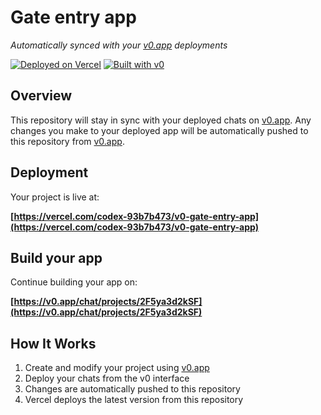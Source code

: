 # Gate entry app

*Automatically synced with your [v0.app](https://v0.app) deployments*

[![Deployed on Vercel](https://img.shields.io/badge/Deployed%20on-Vercel-black?style=for-the-badge&logo=vercel)](https://vercel.com/codex-93b7b473/v0-gate-entry-app)
[![Built with v0](https://img.shields.io/badge/Built%20with-v0.app-black?style=for-the-badge)](https://v0.app/chat/projects/2F5ya3d2kSF)

## Overview

This repository will stay in sync with your deployed chats on [v0.app](https://v0.app).
Any changes you make to your deployed app will be automatically pushed to this repository from [v0.app](https://v0.app).

## Deployment

Your project is live at:

**[https://vercel.com/codex-93b7b473/v0-gate-entry-app](https://vercel.com/codex-93b7b473/v0-gate-entry-app)**

## Build your app

Continue building your app on:

**[https://v0.app/chat/projects/2F5ya3d2kSF](https://v0.app/chat/projects/2F5ya3d2kSF)**

## How It Works

1. Create and modify your project using [v0.app](https://v0.app)
2. Deploy your chats from the v0 interface
3. Changes are automatically pushed to this repository
4. Vercel deploys the latest version from this repository